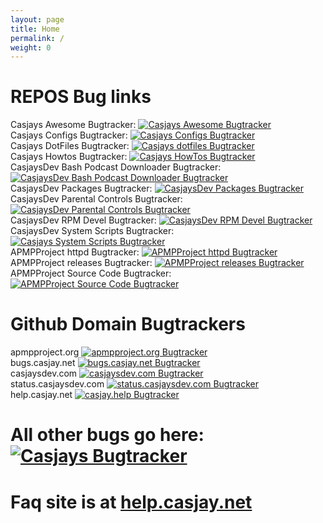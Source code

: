 ```yaml
---
layout: page
title: Home
permalink: /
weight: 0
---
```


# REPOS Bug links

Casjays Awesome Bugtracker:                           [![Casjays Awesome Bugtracker](https://img.shields.io/github/issues/casjay/awesome.svg)](https://github.com/casjay/awesome/issues)  
Casjays Configs Bugtracker:                           [![Casjays Configs Bugtracker](https://img.shields.io/github/issues/casjay/configs.svg)](https://github.com/casjay/configs/issues)  
Casjays DotFiles Bugtracker:                          [![Casjays dotfiles Bugtracker](https://img.shields.io/github/issues/casjay/dotfiles.svg)](https://github.com/casjay/dotfiles/issues)  
Casjays Howtos Bugtracker:                            [![Casjays HowTos Bugtracker](https://img.shields.io/github/issues/casjay/howtos.svg)](https://github.com/casjay/howtos/issues)  
CasjaysDev Bash Podcast Downloader Bugtracker:        [![CasjaysDev Bash Podcast Downloader Bugtracker](https://img.shields.io/github/issues/casjaysdev/bash-podcast-downloader.svg)](https://github.com/casjays/bash-podcast-downloader/issues)  
CasjaysDev Packages Bugtracker:                       [![CasjaysDev Packages Bugtracker](https://img.shields.io/github/issues/casjaysdev/packages.svg)](https://github.com/casjaysdev/packages/issues)  
CasjaysDev Parental Controls Bugtracker:              [![CasjaysDev Parental Controls Bugtracker](https://img.shields.io/github/issues/casjaysdev/parental-controls.svg)](https://github.com/casjaysdev/parental-controls/issues)  
CasjaysDev RPM Devel Bugtracker:                      [![CasjaysDev RPM Devel Bugtracker](https://img.shields.io/github/issues/casjaysdev/rpm-devel.svg)](https://github.com/casjaysdev/rpm-devel/issues)  
CasjaysDev System Scripts Bugtracker:                 [![Casjays System Scripts Bugtracker](https://img.shields.io/github/issues/casjaysdev/system-scripts.svg)](https://github.com/casjaysdev/system-scripts/issues)  
APMPProject httpd Bugtracker:                         [![APMPProject httpd Bugtracker](https://img.shields.io/github/issues/apmpproject/httpd.svg)](https://github.com/apmpproject/httpd/issues)  
APMPProject releases Bugtracker:                      [![APMPProject releases Bugtracker](https://img.shields.io/github/issues/apmpproject/releases.svg)](https://github.com/apmpproject/releases/issues)  
APMPProject Source Code Bugtracker:                   [![APMPProject Source Code Bugtracker](https://img.shields.io/github/issues/apmpproject/sourcecode.svg)](https://github.com/apmpproject/sourcecode/issues)  
  
# Github Domain Bugtrackers  

apmpproject.org                                       [![apmpproject.org Bugtracker](https://img.shields.io/github/issues/casjaysdev-sites/apmpproject.org.svg)](https://github.com/casjaysdev-sites/apmpproject.org/issues)  
bugs.casjay.net                                       [![bugs.casjay.net Bugtracker](https://img.shields.io/github/issues/casjaysdev-sites/bugs.casjay.net.svg)](https://github.com/casjaysdev-sites/bugs.casjay.net/issues)  
casjaysdev.com                                        [![casjaysdev.com Bugtracker](https://img.shields.io/github/issues/casjaysdev-sites/casjaysdev.com.svg)](https://github.com/casjaysdev-sites/casjaysdev.com/issues)  
status.casjaysdev.com                                 [![status.casjaysdev.com Bugtracker](https://img.shields.io/github/issues/casjaysdev-sites/status.casjaysdev.com.svg)](https://github.com/casjaysdev-sites/status.casjaysdev.com/issues)  
help.casjay.net                                       [![casjay.help Bugtracker](https://img.shields.io/github/issues/casjaysdev-sites/casjay.help.svg)](https://github.com/casjaysdev-sites/help.casjay.net/issues)  
  
# All other bugs go here: [![Casjays Bugtracker](https://img.shields.io/github/issues/casjaysdev-sites/bugs.casjay.net.svg)](https://github.com/casjaysdev-sites/bugs.casjay.net/issues)  
  
# Faq site is at [help.casjay.net](http://help.casjay.net)
